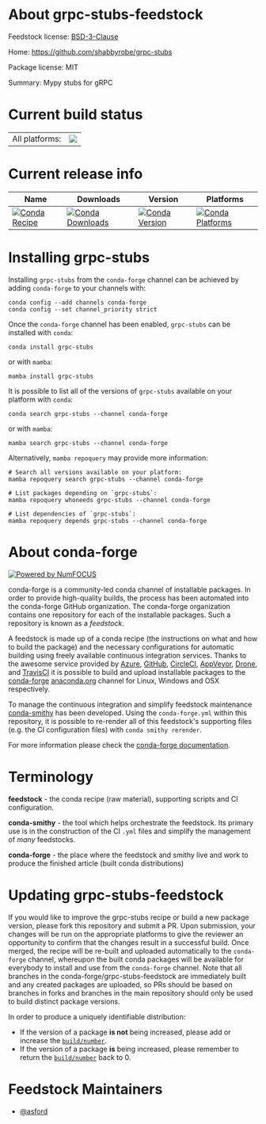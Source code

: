 About grpc-stubs-feedstock
==========================

Feedstock license: [BSD-3-Clause](https://github.com/conda-forge/grpc-stubs-feedstock/blob/main/LICENSE.txt)

Home: https://github.com/shabbyrobe/grpc-stubs

Package license: MIT

Summary: Mypy stubs for gRPC

Current build status
====================


<table><tr><td>All platforms:</td>
    <td>
      <a href="https://dev.azure.com/conda-forge/feedstock-builds/_build/latest?definitionId=12647&branchName=main">
        <img src="https://dev.azure.com/conda-forge/feedstock-builds/_apis/build/status/grpc-stubs-feedstock?branchName=main">
      </a>
    </td>
  </tr>
</table>

Current release info
====================

| Name | Downloads | Version | Platforms |
| --- | --- | --- | --- |
| [![Conda Recipe](https://img.shields.io/badge/recipe-grpc--stubs-green.svg)](https://anaconda.org/conda-forge/grpc-stubs) | [![Conda Downloads](https://img.shields.io/conda/dn/conda-forge/grpc-stubs.svg)](https://anaconda.org/conda-forge/grpc-stubs) | [![Conda Version](https://img.shields.io/conda/vn/conda-forge/grpc-stubs.svg)](https://anaconda.org/conda-forge/grpc-stubs) | [![Conda Platforms](https://img.shields.io/conda/pn/conda-forge/grpc-stubs.svg)](https://anaconda.org/conda-forge/grpc-stubs) |

Installing grpc-stubs
=====================

Installing `grpc-stubs` from the `conda-forge` channel can be achieved by adding `conda-forge` to your channels with:

```
conda config --add channels conda-forge
conda config --set channel_priority strict
```

Once the `conda-forge` channel has been enabled, `grpc-stubs` can be installed with `conda`:

```
conda install grpc-stubs
```

or with `mamba`:

```
mamba install grpc-stubs
```

It is possible to list all of the versions of `grpc-stubs` available on your platform with `conda`:

```
conda search grpc-stubs --channel conda-forge
```

or with `mamba`:

```
mamba search grpc-stubs --channel conda-forge
```

Alternatively, `mamba repoquery` may provide more information:

```
# Search all versions available on your platform:
mamba repoquery search grpc-stubs --channel conda-forge

# List packages depending on `grpc-stubs`:
mamba repoquery whoneeds grpc-stubs --channel conda-forge

# List dependencies of `grpc-stubs`:
mamba repoquery depends grpc-stubs --channel conda-forge
```


About conda-forge
=================

[![Powered by
NumFOCUS](https://img.shields.io/badge/powered%20by-NumFOCUS-orange.svg?style=flat&colorA=E1523D&colorB=007D8A)](https://numfocus.org)

conda-forge is a community-led conda channel of installable packages.
In order to provide high-quality builds, the process has been automated into the
conda-forge GitHub organization. The conda-forge organization contains one repository
for each of the installable packages. Such a repository is known as a *feedstock*.

A feedstock is made up of a conda recipe (the instructions on what and how to build
the package) and the necessary configurations for automatic building using freely
available continuous integration services. Thanks to the awesome service provided by
[Azure](https://azure.microsoft.com/en-us/services/devops/), [GitHub](https://github.com/),
[CircleCI](https://circleci.com/), [AppVeyor](https://www.appveyor.com/),
[Drone](https://cloud.drone.io/welcome), and [TravisCI](https://travis-ci.com/)
it is possible to build and upload installable packages to the
[conda-forge](https://anaconda.org/conda-forge) [anaconda.org](https://anaconda.org/)
channel for Linux, Windows and OSX respectively.

To manage the continuous integration and simplify feedstock maintenance
[conda-smithy](https://github.com/conda-forge/conda-smithy) has been developed.
Using the ``conda-forge.yml`` within this repository, it is possible to re-render all of
this feedstock's supporting files (e.g. the CI configuration files) with ``conda smithy rerender``.

For more information please check the [conda-forge documentation](https://conda-forge.org/docs/).

Terminology
===========

**feedstock** - the conda recipe (raw material), supporting scripts and CI configuration.

**conda-smithy** - the tool which helps orchestrate the feedstock.
                   Its primary use is in the construction of the CI ``.yml`` files
                   and simplify the management of *many* feedstocks.

**conda-forge** - the place where the feedstock and smithy live and work to
                  produce the finished article (built conda distributions)


Updating grpc-stubs-feedstock
=============================

If you would like to improve the grpc-stubs recipe or build a new
package version, please fork this repository and submit a PR. Upon submission,
your changes will be run on the appropriate platforms to give the reviewer an
opportunity to confirm that the changes result in a successful build. Once
merged, the recipe will be re-built and uploaded automatically to the
`conda-forge` channel, whereupon the built conda packages will be available for
everybody to install and use from the `conda-forge` channel.
Note that all branches in the conda-forge/grpc-stubs-feedstock are
immediately built and any created packages are uploaded, so PRs should be based
on branches in forks and branches in the main repository should only be used to
build distinct package versions.

In order to produce a uniquely identifiable distribution:
 * If the version of a package **is not** being increased, please add or increase
   the [``build/number``](https://docs.conda.io/projects/conda-build/en/latest/resources/define-metadata.html#build-number-and-string).
 * If the version of a package **is** being increased, please remember to return
   the [``build/number``](https://docs.conda.io/projects/conda-build/en/latest/resources/define-metadata.html#build-number-and-string)
   back to 0.

Feedstock Maintainers
=====================

* [@asford](https://github.com/asford/)

